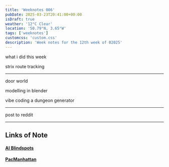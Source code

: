 ```yaml
---
title: 'Weeknotes 006'
pubDate: 2025-03-23T20:41:00+00:00
isDraft: true
weather: '12°C Clear'
location: '50.79°N, 3.65°W'
tags: ['weeknotes']
customcss: 'custom.css'
description: 'Week notes for the 12th week of 02025'
---
```



what i did this week




strix route tracking


---

door world

modelling in blender

vibe coding a dungeon generator


---

post to reddit





---

## Links of Note

#### [AI Blindspots](https://ezyang.github.io/ai-blindspots/)



#### [PacManhattan](https://www.pacmanhattan.com/index.php)
